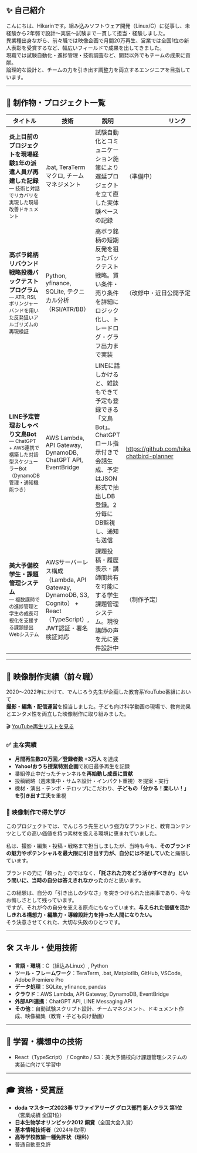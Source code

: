 ## ✨ 自己紹介

こんにちは、Hikarinです。組み込みソフトウェア開発（Linux/C）に従事し、未経験から2年弱で設計～実装～試験まで一貫して担当・経験しました。  
異業種出身ながら、前々職では映像企画で月間20万再生、営業では全国1位の新人表彰を受賞するなど、幅広いフィールドで成果を出してきました。  
現職では試験自動化・進捗管理・技術調査など、開発以外でもチームの成果に貢献。  
論理的な設計と、チームの力を引き出す調整力を両立するエンジニアを目指しています。

---

## 📂 制作物・プロジェクト一覧

| タイトル | 技術 | 説明 | リンク |
|----------|------|------|--------|
| **炎上目前のプロジェクトを現場経験1年の派遣人員が再建した記録**<br><small>― 技術と対話でリカバリを実現した現場改善ドキュメント</small> | .bat, TeraTermマクロ, チームマネジメント | 試験自動化とコミュニケーション施策により遅延プロジェクトを立て直した実体験ベースの記録 | （準備中） |
| **高ボラ銘柄リバウンド戦略投機バックテストプログラム**<br><small>― ATR, RSI, ボリンジャーバンドを用いた反発狙いアルゴリズムの再現検証</small> | Python, yfinance, SQLite, テクニカル分析（RSI/ATR/BB） | 高ボラ銘柄の短期反発を狙ったバックテスト戦略。買い条件・売り条件を詳細にロジック化し、トレードログ・グラフ出力まで実装 | （改修中・近日公開予定） |
| **LINE予定管理おしゃべり文鳥Bot**<br><small>― ChatGPT + AWS連携で構築した対話型スケジューラーBot（DynamoDB管理・通知機能つき）</small> | AWS Lambda, API Gateway, DynamoDB, ChatGPT API, EventBridge | LINEに話しかけると、雑談もできて予定も登録できる「文鳥Bot」。ChatGPTロール指示付きで会話生成、予定はJSON形式で抽出しDB登録。2分毎にDB監視し、通知も送信 | https://github.com/hikarin0711/line-chatbird-planner |
| **美大予備校学生・課題管理システム**<br><small>― 複数講師での進捗管理と学生の成長可視化を支援する課題提出Webシステム</small> | AWSサーバーレス構成（Lambda, API Gateway, DynamoDB, S3, Cognito） + React（TypeScript）, JWT認証・署名検証対応 | 課題投稿・履歴表示・講師間共有を可能にする学生課題管理システム。現役講師の声を元に要件設計中 | （制作予定） |

---

## 🎥 映像制作実績（前々職）

2020〜2022年にかけて、でんじろう先生が企画した教育系YouTube番組において  
**撮影・編集・配信運営**を担当しました。子ども向け科学動画の現場で、教育効果とエンタメ性を両立した映像制作に取り組みました。

🎬 [YouTube再生リストを見る](https://www.youtube.com/watch?v=w89GpO8yy38&list=PLN3pmFwbc3DAa-64aYChJTNF2A5TMHD6e)

### ✅ 主な実績
- **月間再生数20万回／登録者数 +3万人** を達成
- **Yahoo!おうち授業特別企画**で初日最多再生を記録
- 番組停止中だったチャンネルを**再始動し成長に貢献**
- 投稿戦略（週末集中・サムネ設計・インパクト重視）を提案・実行
- 機材・演出・テンポ・テロップにこだわり、**子どもの「分かる！楽しい！」を引き出す工夫**を重視

### 🎯 映像制作で得た学び

このプロジェクトでは、でんじろう先生という強力なブランドと、教育コンテンツとしての高い価値を持つ素材を扱える環境に恵まれていました。

私は、撮影・編集・投稿・戦略まで担当しましたが、当時も今も、**そのブランドの魅力やポテンシャルを最大限に引き出す力が、自分には不足していた**と痛感しています。

ブランドの力に「頼った」のではなく、**「託された力をどう活かすべきか」という問いに、当時の自分は答えきれなかった**のだと思います。

この経験は、自分の「引き出しの少なさ」を突きつけられた出来事であり、今なお悔しさとして残っています。  
ですが、それが今の自分を支える原点にもなっています。**与えられた価値を活かしきれる構想力・編集力・導線設計力を持った人間になりたい。**  
そう決意させてくれた、大切な失敗のひとつです。

---

## 🛠 スキル・使用技術

- **言語・環境**：C（組込みLinux）, Python
- **ツール・フレームワーク**：TeraTerm, .bat, Matplotlib, GitHub, VSCode, Adobe Premiere Pro
- **データ処理**：SQLite, yfinance, pandas
- **クラウド**：AWS Lambda, API Gateway, DynamoDB, EventBridge
- **外部API連携**：ChatGPT API, LINE Messaging API
- **その他**：自動試験スクリプト設計、チームマネジメント、ドキュメント作成、映像編集（教育・子ども向け動画）

---

## 🧪 学習・構想中の技術

- React（TypeScript） / Cognito / S3：美大予備校向け課題管理システムの実装に向けて学習中

---

## 🎓 資格・受賞歴

- **doda マスターズ2023春 サファイアリーグ グロス部門 新人クラス 第1位**（営業成績 全国1位）
- **日本生物学オリンピック2012 銅賞**（全国大会入賞）
- **基本情報技術者**（2024年取得）
- **高等学校教諭一種免許状（理科）**
- 普通自動車免許

